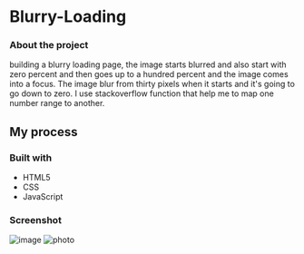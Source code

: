 # Blurry-Loading


### About the project

  building a blurry loading page, the image starts blurred and also start with zero percent and 
  then goes up to a hundred percent and the image comes into a focus.
  The image blur from thirty pixels when it starts and it's going to go down to zero.
  I use stackoverflow function that help me to map one number range to another.


## My process

### Built with

- HTML5
- CSS
- JavaScript


### Screenshot

![image](https://user-images.githubusercontent.com/75890463/134041549-4c0df1ff-e381-45fd-ab3a-686903eb0e96.jpeg)
![photo](https://user-images.githubusercontent.com/75890463/134041569-a5f47d26-aadf-49bf-9741-f052c1b3d115.jpeg)

